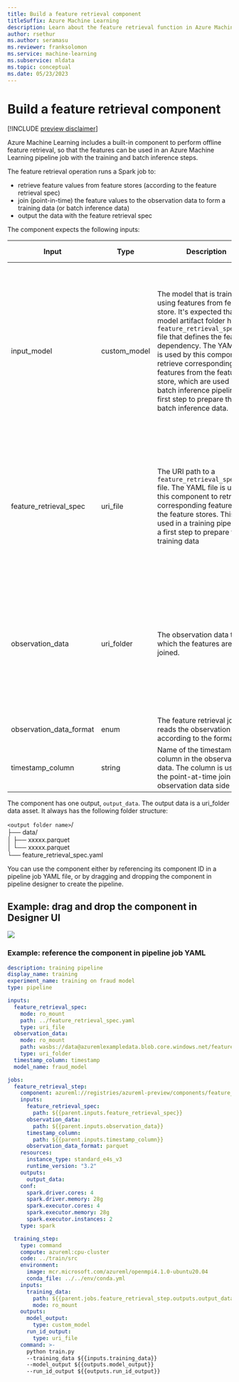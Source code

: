 ```yaml
---
title: Build a feature retrieval component
titleSuffix: Azure Machine Learning
description: Learn about the feature retrieval function in Azure Machine Learning, and how that function allows features to easily be used in pipeline jobs
author: rsethur
ms.author: seramasu
ms.reviewer: franksolomon
ms.service: machine-learning
ms.subservice: mldata 
ms.topic: conceptual
ms.date: 05/23/2023 
---
```

# Build a feature retrieval component

[!INCLUDE [preview disclaimer](../../includes/machine-learning-preview-generic-disclaimer.md)]

Azure Machine Learning includes a built-in component to perform offline feature retrieval, so that the features can be used in an Azure Machine Learning pipeline job with the training and batch inference steps.

The feature retrieval operation runs a Spark job to:
- retrieve feature values from feature stores (according to the feature retrieval spec)
- join (point-in-time) the feature values to the observation data to form a training data (or batch inference data)
- output the data with the feature retrieval spec

The component expects the following inputs:

| Input | Type | Description | Supported value | Note |
|----|------|------|------|------|
| input_model | custom_model | The model that is trained using features from feature store. It's expected that the model artifact folder has the `feature_retrieval_spec.yaml` file that defines the feature dependency. The YAML file is used by this component to retrieve corresponding features from the feature store, which are used in a batch inference pipeline as a first step to prepare the batch inference data. | Azure Machine Learning model asset `azureml:<name>:<version>`, local path to the model folder, abfss:// wasbs:// or Azure Machine Learning:// path to the model folder  | only one of input_model and feature_retrieval_spec inputs are required |
| feature_retrieval_spec | uri_file | The URI path to a `feature_retrieval_spec.yaml` file. The YAML file is used by this component to retrieve corresponding features from the feature stores. This is used in a training pipeline as a first step to prepare the training data | Azure Machine Learning data asset `azureml:<name>:<version>`, local path to the file, abfss:// wasbs:// or azureml:// path to the file | only one of `input_model` and `feature_retrieval_spec` inputs is required |
| observation_data | uri_folder | The observation data to which the features are joined. |  Azure Machine Learning data asset `azureml:<name>:<version>`, local path to the data folder, abfss:// wasbs:// or azureml:// path to the data folder | | 
| observation_data_format | enum | The feature retrieval job reads the observation data according to the format. | parquet, csv, delta | |
| timestamp_column| string | Name of the timestamp column in the observation data. The column is used by the point-at-time join on the observation data side | | | 


The component has one output, `output_data`. The output data is a uri_folder data asset. It always has the following folder structure:

`<output folder name>`/<BR>
├── data/<BR>
│   ├── xxxxx.parquet<BR>
│   └── xxxxx.parquet<BR>
└── feature_retrieval_spec.yaml


You can use the component either by referencing its component ID in a pipeline job YAML file, or by dragging and dropping the component in pipeline designer to create the pipeline. 

## Example: drag and drop the component in Designer UI

![](./imgs/feature_retrieval_component.png)

### Example: reference the component in pipeline job YAML

```yaml
description: training pipeline
display_name: training
experiment_name: training on fraud model
type: pipeline

inputs:
  feature_retrieval_spec: 
    mode: ro_mount
    path: ../feature_retrieval_spec.yaml
    type: uri_file
  observation_data: 
    mode: ro_mount
    path: wasbs://data@azuremlexampledata.blob.core.windows.net/feature-store-prp/observation_data/train/*.parquet
    type: uri_folder
  timestamp_column: timestamp 
  model_name: fraud_model 

jobs:
  feature_retrieval_step:
    component: azureml://registries/azureml-preview/components/feature_retrieval/versions/0.0.1
    inputs:
      feature_retrieval_spec:
        path: ${{parent.inputs.feature_retrieval_spec}}
      observation_data:
        path: ${{parent.inputs.observation_data}}
      timestamp_column:
        path: ${{parent.inputs.timestamp_column}}
      observation_data_format: parquet
    resources:
      instance_type: standard_e4s_v3
      runtime_version: "3.2"
    outputs:
      output_data:
    conf:
      spark.driver.cores: 4
      spark.driver.memory: 28g
      spark.executor.cores: 4
      spark.executor.memory: 28g
      spark.executor.instances: 2
    type: spark

  training_step:
    type: command
    compute: azureml:cpu-cluster
    code: ../train/src
    environment:
      image: mcr.microsoft.com/azureml/openmpi4.1.0-ubuntu20.04
      conda_file: ../../env/conda.yml
    inputs:
      training_data: 
        path: ${{parent.jobs.feature_retrieval_step.outputs.output_data}}
        mode: ro_mount
    outputs:
      model_output:
        type: custom_model
      run_id_output:
        type: uri_file
    command: >-
      python train.py
      --training_data ${{inputs.training_data}}
      --model_output ${{outputs.model_output}}
      --run_id_output ${{outputs.run_id_output}}
```

